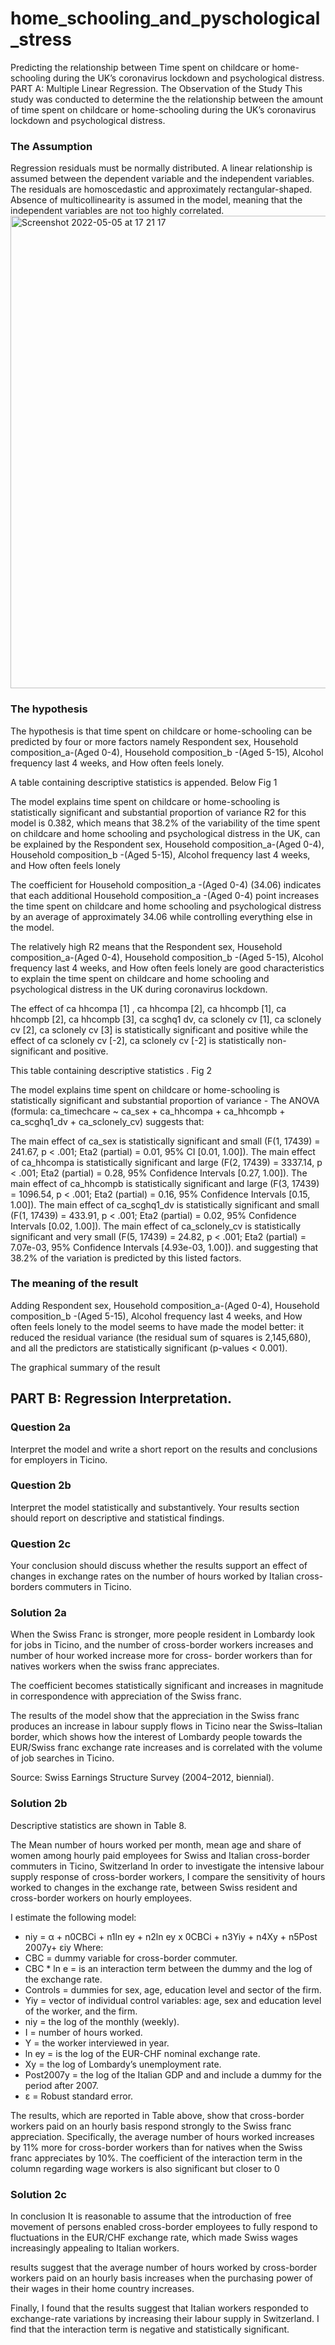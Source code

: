 # home_schooling_and_pyschological_stress

Predicting the relationship between Time spent on childcare or home-schooling during the UK’s coronavirus lockdown and psychological distress.
PART A: Multiple Linear Regression.
The Observation of the Study
This study was conducted to determine the the relationship between the amount of time spent on childcare or home-schooling during the UK’s coronavirus lockdown and psychological distress.

### The Assumption
Regression residuals must be normally distributed.
A linear relationship is assumed between the dependent variable and the independent variables.
The residuals are homoscedastic and approximately rectangular-shaped.
Absence of multicollinearity is assumed in the model, meaning that the independent variables are not too highly correlated.
<img width="756" alt="Screenshot 2022-05-05 at 17 21 17" src="https://user-images.githubusercontent.com/56441231/166968351-56d2e6f5-1129-4b82-8f88-9822f614d5ec.png">



### The hypothesis
The hypothesis is that time spent on childcare or home-schooling can be predicted by four or more factors namely Respondent sex, Household composition_a-(Aged 0-4), Household composition_b -(Aged 5-15), Alcohol frequency last 4 weeks, and How often feels lonely. 

 A table containing descriptive statistics is appended. Below Fig 1


The model explains time spent on childcare or home-schooling is statistically significant and substantial proportion of variance R2 for this model is 0.382, which means that 38.2% of the variability of the  time spent on childcare and home schooling and psychological distress in the UK, can be explained by the Respondent sex, Household composition_a-(Aged 0-4), Household composition_b -(Aged 5-15), Alcohol frequency last 4 weeks, and How often feels lonely		 	 	 		
			
The coefficient for Household composition_a -(Aged 0-4) (34.06) indicates that each additional Household composition_a -(Aged 0-4) point increases the time spent on childcare and home schooling and psychological distress by an average of approximately 34.06 while controlling everything else in the model. 
				
The relatively high R2 means that the Respondent sex, Household composition_a-(Aged 0-4), Household composition_b -(Aged 5-15), Alcohol frequency last 4 weeks, and How often feels lonely are good characteristics to explain the  time spent on childcare and home schooling and psychological distress in the UK during coronavirus lockdown.

The effect of ca hhcompa [1] , ca hhcompa [2], ca hhcompb [1], ca hhcompb [2], ca hhcompb [3], ca scghq1 dv, ​​ca sclonely cv [1], ca sclonely cv [2], ca sclonely cv [3] is statistically significant and positive while the effect of ca sclonely cv [-2], ca sclonely cv [-2]  is statistically non-significant and positive.

This table containing descriptive statistics . Fig 2


The model explains time spent on childcare or home-schooling is statistically significant and substantial proportion of variance -  The ANOVA (formula: ca_timechcare ~ ca_sex + ca_hhcompa + ca_hhcompb + ca_scghq1_dv + ca_sclonely_cv) suggests that:

The main effect of ca_sex is statistically significant and small (F(1, 17439) = 241.67, p < .001; Eta2 (partial) = 0.01, 95% CI [0.01, 1.00]).
The main effect of ca_hhcompa is statistically significant and large (F(2, 17439) = 3337.14, p < .001; Eta2 (partial) = 0.28, 95% Confidence Intervals [0.27, 1.00]).
The main effect of ca_hhcompb is statistically significant and large (F(3, 17439) = 1096.54, p < .001; Eta2 (partial) = 0.16, 95% Confidence Intervals [0.15, 1.00]).
 The main effect of ca_scghq1_dv is statistically significant and small (F(1, 17439) = 433.91, p < .001; Eta2 (partial) = 0.02, 95% Confidence Intervals [0.02, 1.00]).
 The main effect of ca_sclonely_cv is statistically significant and very small (F(5, 17439) = 24.82, p < .001; Eta2 (partial) = 7.07e-03, 95%  Confidence Intervals [4.93e-03, 1.00]).
 and suggesting that 38.2% of the variation is predicted by this listed factors.

### The meaning of the result 
Adding Respondent sex, Household composition_a-(Aged 0-4), Household composition_b -(Aged 5-15), Alcohol frequency last 4 weeks, and How often feels lonely to the model seems to have made the model better: it reduced the residual variance (the residual sum of squares is 2,145,680), and all the predictors are statistically significant (p-values < 0.001).

The graphical summary of the result 


## PART B: Regression Interpretation.
### Question 2a
Interpret the model and write a short report on the results and conclusions for employers in Ticino.

### Question 2b

Interpret the model statistically and substantively. Your results section should report on descriptive and statistical findings.

### Question 2c

Your conclusion should discuss whether the results support an effect of changes in exchange rates on the number of hours worked by Italian cross-borders commuters in Ticino. 

### Solution 2a
When the Swiss Franc is stronger, more people resident in Lombardy look for jobs in Ticino, and the number of cross-border workers increases and number of hour worked increase more for cross- border workers than for natives workers when the swiss franc appreciates. 

The coefficient becomes statistically significant and increases in magnitude in correspondence with appreciation of the Swiss franc.

The results of the model show that the appreciation in the Swiss franc produces an increase in labour supply flows in Ticino near the Swiss–Italian border, which shows how the interest of Lombardy people towards the EUR/Swiss franc exchange rate increases and is correlated with the volume of job searches in Ticino.


  Source: Swiss Earnings Structure Survey (2004–2012, biennial).
### Solution 2b
Descriptive statistics are shown in Table 8. 

The Mean number of hours worked per month, mean age and share of women among hourly paid employees for Swiss and Italian cross-border commuters in Ticino, Switzerland
In order to investigate the intensive labour supply response of cross-border workers, I compare the sensitivity of hours worked to changes in the exchange rate, between Swiss resident and cross-border workers on hourly employees.

 I estimate the following model:
 - niy = α + n0CBCi + n1ln ey + n2ln ey  x  0CBCi + n3Yiy + n4Xy + n5Post 2007y+ εiy
 Where:
  - CBC = dummy variable for cross-border commuter.
  - CBC * ln e = is an interaction term between the dummy and the log of the exchange rate.
  - Controls = dummies for sex, age, education level and sector of the firm.
  - Yiy = vector of individual control variables: age, sex and education level of the worker, and the firm.
  - niy = the log of the monthly (weekly).
  - I = number of hours worked.
  - Y = the worker interviewed in year.
  - ln ey = is the log of the EUR-CHF nominal exchange rate.
  - Xy = the log of Lombardy’s unemployment rate.
  - Post2007y = the log of the Italian GDP and and include a dummy for the period after 2007.
  - ε =  Robust standard error.

The results, which are reported in Table above, show that cross-border workers paid on an hourly basis respond strongly to the Swiss franc appreciation. Specifically, the average number of hours worked increases by 11% more for cross-border workers than for natives when the Swiss franc appreciates by 10%. The coefficient of the interaction term in the column regarding wage workers is also significant but closer to 0

### Solution 2c
In conclusion It is reasonable to assume that the introduction of free movement of persons enabled cross-border employees to fully respond to fluctuations in the EUR/CHF exchange rate, which made Swiss wages increasingly appealing to Italian workers.

results suggest that the average number of hours worked by cross-border workers paid on an hourly basis increases when the purchasing power of their wages in their home country increases. 

Finally, I found that the results suggest that Italian workers responded to exchange-rate variations by increasing their labour supply in Switzerland.  I find that the interaction term is negative and statistically significant.


